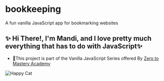 # bookkeeping

A fun vanilla JavaScript app for bookmarking websites

## ✨ Hi There!, I'm Mandi, and I love pretty much everything that has to do with JavaScript✨

- 🤸This project is part of the Vanilla JavaScript Series offered By [Zero to Mastery Academy](https://zerotomastery.io/)

![Happy Cat](https://encrypted-tbn0.gstatic.com/images?q=tbn%3AANd9GcQtVRsPNvMs71Pywn2eDJonYalfPjLVc1HKlA&usqp=CAU)
